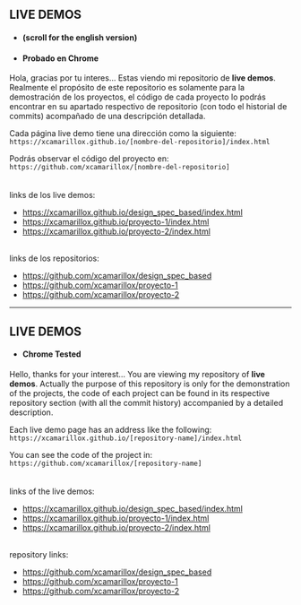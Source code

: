 ## LIVE DEMOS
- #### (scroll for the english version)
- #### Probado en Chrome

Hola, gracias por tu interes... Estas viendo mi repositorio de **live demos**. Realmente el propósito de este repositorio es solamente para la demostración de los proyectos, el código de cada proyecto lo podrás encontrar en su apartado respectivo de repositorio (con todo el historial de commits) acompañado de una descripción detallada.


Cada página live demo tiene una dirección como la siguiente:\
`https://xcamarillox.github.io/[nombre-del-repositorio]/index.html`


Podrás observar el código del proyecto en:\
`https://github.com/xcamarillox/[nombre-del-repositorio]`
\
\
\
links de los live demos:
- https://xcamarillox.github.io/design_spec_based/index.html
- https://xcamarillox.github.io/proyecto-1/index.html
- https://xcamarillox.github.io/proyecto-2/index.html

\
links de los repositorios:
- https://github.com/xcamarillox/design_spec_based
- https://github.com/xcamarillox/proyecto-1
- https://github.com/xcamarillox/proyecto-2

____________________

## LIVE DEMOS
- #### Chrome Tested

Hello, thanks for your interest... You are viewing my repository of **live demos**. Actually the purpose of this repository is only for the demonstration of the projects, the code of each project can be found in its respective repository section (with all the commit history) accompanied by a detailed description.

Each live demo page has an address like the following:\
`https://xcamarillox.github.io/[repository-name]/index.html`


You can see the code of the project in:\
`https://github.com/xcamarillox/[repository-name]`
\
\
\
links of the live demos:
- https://xcamarillox.github.io/design_spec_based/index.html
- https://xcamarillox.github.io/proyecto-1/index.html
- https://xcamarillox.github.io/proyecto-2/index.html

\
repository links:
- https://github.com/xcamarillox/design_spec_based
- https://github.com/xcamarillox/proyecto-1
- https://github.com/xcamarillox/proyecto-2
